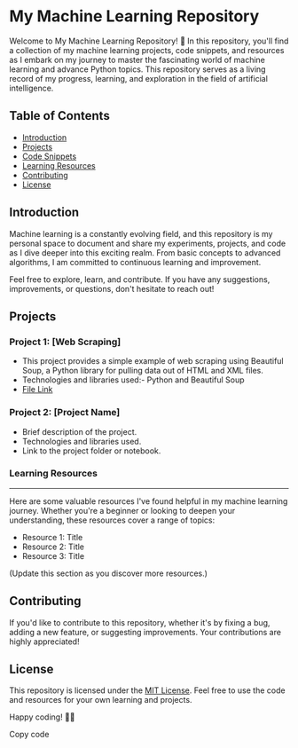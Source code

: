 # My Machine Learning Repository

Welcome to My Machine Learning Repository! 🚀 In this repository, you'll find a collection of my machine learning projects, code snippets, and resources as I embark on my journey to master the fascinating world of machine learning and advance Python topics. This repository serves as a living record of my progress, learning, and exploration in the field of artificial intelligence.

## Table of Contents
- [Introduction](#introduction)
- [Projects](#projects)
- [Code Snippets](#code-snippets)
- [Learning Resources](#learning-resources)
- [Contributing](#contributing)
- [License](#license)

## Introduction

Machine learning is a constantly evolving field, and this repository is my personal space to document and share my experiments, projects, and code as I dive deeper into this exciting realm. From basic concepts to advanced algorithms, I am committed to continuous learning and improvement.

Feel free to explore, learn, and contribute. If you have any suggestions, improvements, or questions, don't hesitate to reach out!

## Projects

### Project 1: [Web Scraping]
- This project provides a simple example of web scraping using Beautiful Soup, a Python library for pulling data out of HTML and XML files. 
- Technologies and libraries used:- Python and Beautiful Soup
- [File Link](Web%20Scraping/)

### Project 2: [Project Name]
- Brief description of the project.
- Technologies and libraries used.
- Link to the project folder or notebook.

### Learning Resources
----------------------

Here are some valuable resources I've found helpful in my machine learning journey. Whether you're a beginner or looking to deepen your understanding, these resources cover a range of topics:

*   Resource 1: Title
*   Resource 2: Title
*   Resource 3: Title

(Update this section as you discover more resources.)

Contributing
------------

If you'd like to contribute to this repository, whether it's by fixing a bug, adding a new feature, or suggesting improvements. Your contributions are highly appreciated!

License
-------

This repository is licensed under the [MIT License](LICENSE). Feel free to use the code and resources for your own learning and projects.

Happy coding! 🚀✨

Copy code
